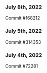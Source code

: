 ### July 8th, 2022

Commit #168212

### July 5th, 2022

Commit #314353


### July 4th, 2022

Commit #72281
